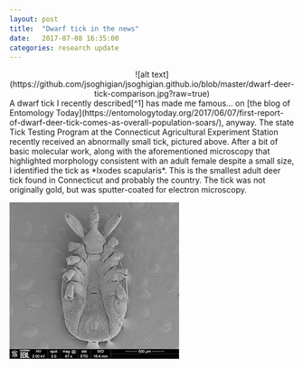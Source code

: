 ```yaml
---
layout: post
title:  "Dwarf tick in the news"
date:   2017-07-08 16:35:00
categories: research update
---
```

<center>
![alt text](https://github.com/jsoghigian/jsoghigian.github.io/blob/master/dwarf-deer-tick-comparison.jpg?raw=true)
</center>  
A dwarf tick I recently described[^1] has made me famous... on [the blog of Entomology Today](https://entomologytoday.org/2017/06/07/first-report-of-dwarf-deer-tick-comes-as-overall-population-soars/), anyway. The state Tick Testing Program at the Connecticut Agricultural Experiment Station recently received an abnormally small tick, pictured above. After a bit of basic molecular work, along with the aforementioned microscopy that highlighted morphology consistent with an adult female despite a small size, I identified the tick as *Ixodes scapularis*.  This is the smallest adult deer tick found in Connecticut and probably the country. The tick was not originally gold, but was sputter-coated for electron microscopy.  
  
![alt text](https://github.com/jsoghigian/jsoghigian.github.io/blob/master/resize_dwarf-deer-tick-ventral-sem.jpg?raw=true)  


 
   
[^1]: Soghigian et al. 2017. The First Evidence of Nanism in Ixodes (Ixodes) scapularis (Acari: Ixodidae), Found Parasitizing a Human Host. Journal of Medical Entomology. [Published online ahead of print.](https://academic.oup.com/jme/article/3859660/The-First-Evidence-of-Nanism-in-Ixodes-Ixodes)  
  
